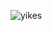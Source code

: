 ![yikes](https://github.com/chatgut/authentication/assets/42122071/0d286c4f-af3f-4a54-a629-79ad56764faf)
